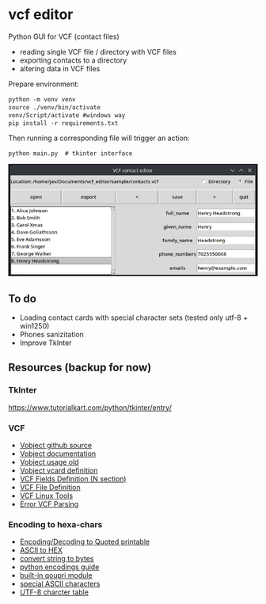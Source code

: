 # vcf editor

Python GUI for VCF (contact files)

- reading single VCF file / directory with VCF files
- exporting contacts to a directory
- altering data in VCF files


Prepare environment:

```shell
python -m venv venv
source ./venv/bin/activate
venv/Script/activate #windows way
pip install -r requirements.txt
```

Then running a corresponding file will trigger an action:

```shell
python main.py  # tkinter interface
```

![user_interface](./screenshot.png)

## To do

- Loading contact cards with special character sets (tested only utf-8 + win1250)
- Phones sanizitation
- Improve TkInter

## Resources (backup for now)
### TkInter
https://www.tutorialkart.com/python/tkinter/entry/

### VCF

- [Vobject github source](https://github.com/eventable/vobject)
- [Vobject documentation](http://eventable.github.io/vobject/)
- [Vobject usage old](http://vobject.skyhouseconsulting.com/usage.html)
- [Vobject vcard definition](https://github.com/eventable/vobject/blob/master/vobject/vcard.py)
- [VCF Fields Definition (N section)](https://datatracker.ietf.org/doc/html/rfc6350#section-6.2.2)
- [VCF File Definition](https://docs.fileformat.com/email/vcf/)
- [VCF Linux Tools](https://github.com/vcftools/vcftools)
- [Error VCF Parsing](https://stackoverflow.com/questions/38410742/error-in-parsing-vcard-file-using-python-vobject-package)

### Encoding to hexa-chars
- [Encoding/Decoding to Quoted printable](https://www.webatic.com/quoted-printable-convertor)
- [ASCII to HEX](https://stackoverflow.com/questions/35536670/how-to-convert-ascii-to-hex-in-python)
- [convert string to bytes](https://stackoverflow.com/questions/7585435/best-way-to-convert-string-to-bytes-in-python-3#17500651)
- [python encodings guide](https://realpython.com/python-encodings-guide/)
- [built-in qoupri module](https://docs.python.org/3/library/quopri.html)
- [special ASCII characters](http://www.addressmunger.com/special_ascii_characters/)
- [UTF-8 charcter table](https://www.utf8-chartable.de/)
